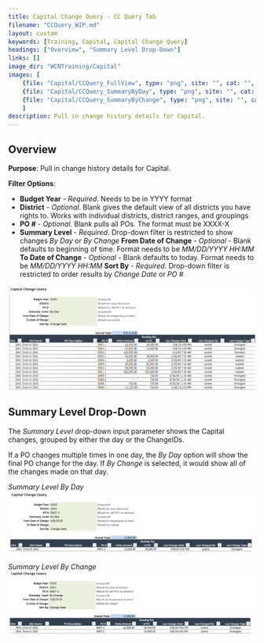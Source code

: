 ```yaml
---
title: Capital Change Query - CC Query Tab
filename: "CCQuery_WIP.md"
layout: custom
keywords: [Training, Capital, Capital Change Query]
headings: ["Overview", "Summary Level Drop-Down"]
links: []
image_dir: "WCNTraining/Capital"
images: [
	{file: "Capital/CCQuery_FullView", type: "png", site: "", cat: "", sub: "", report: "", ribbon: "", config: ""}, 
	{file: "Capital/CCQuery_SummaryByDay", type: "png", site: "", cat: "", sub: "", report: "", ribbon: "", config: ""}, 
	{file: "Capital/CCQuery_SummaryByChange", type: "png", site: "", cat: "", sub: "", report: "", ribbon: "", config: ""}
	]
description: Pull in change history details for Capital.
---
```


## Overview

**Purpose**:  Pull in change history details for Capital.

**Filter Options**:

* **Budget Year** - *Required*. Needs to be in YYYY format
* **District** - *Optional*. Blank gives the default view of all districts you have rights to. Works with individual districts, district ranges, and groupings
* **PO #** - *Optional*. Blank pulls all POs. The format must be XXXX-X
* **Summary Level** - *Required*. Drop-down filter is restricted to show changes *By Day* or *By Change*
**From Date of Change** - *Optional* - Blank defaults to beginning of time. Format needs to be *MM/DD/YYYY HH:MM*
**To Date of Change** - *Optional* - Blank defaults to today. Format needs to be *MM/DD/YYYY HH:MM*
**Sort By** - *Required*. Drop-down filter is restricted to order results by *Change Date* or *PO #*

![](/images/WCNTraining/Capital/CCQuery_FullView.png)

## Summary Level Drop-Down

The *Summary Level* drop-down input parameter shows the Capital changes, grouped by either the day or the ChangeIDs. 

If a PO changes multiple times in one day, the *By Day* option will show the final PO change for the day. If *By Change* is selected, it would show all of the changes made on that day.

*Summary Level By Day*
![](/images/WCNTraining/Capital/CCQuery_SummaryByDay.png)

*Summary Level By Change*
![](/images/WCNTraining/Capital/CCQuery_SummaryByChange.png)
